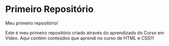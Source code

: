 # Primeiro Repositório
 Meu primeiro repositório!

 Este é meu primeiro repositório criado através do aprendizado do Curso em Vídeo.
 Aqui contém conteúdos que aprendi no curso de HTML e CSS!!!
